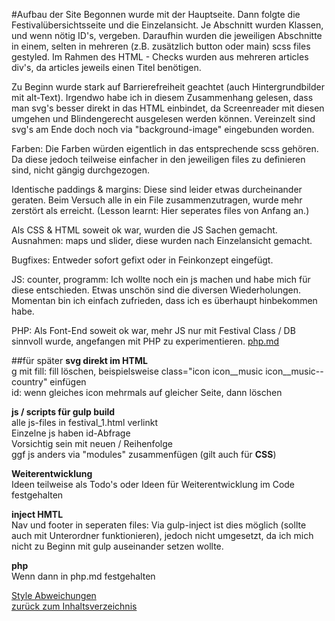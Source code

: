 #Aufbau der Site
Begonnen wurde mit der Hauptseite. Dann folgte die Festivalübersichtsseite
und die Einzelansicht. Je Abschnitt wurden Klassen, und wenn nötig 
ID's, vergeben. Daraufhin wurden die jeweiligen Abschnitte in einem, selten 
in mehreren (z.B. zusätzlich button oder main) scss files gestyled. 
Im Rahmen des HTML - Checks wurden aus mehreren articles div's, da 
articles jeweils einen Titel benötigen.   

Zu Beginn wurde stark auf 
Barrierefreiheit geachtet (auch Hintergrundbilder mit alt-Text). 
Irgendwo habe ich in diesem Zusammenhang gelesen, dass man svg's besser 
direkt in das HTML einbindet, da Screenreader mit diesen umgehen und 
 Blindengerecht ausgelesen werden können.  Vereinzelt sind svg's 
 am Ende doch noch via "background-image" eingebunden worden.
    
 Farben: Die Farben würden eigentlich in das entsprechende scss gehören. 
 Da diese jedoch teilweise einfacher
 in den jeweiligen files zu definieren sind, nicht gängig durchgezogen.
 
Identische paddings & margins: Diese sind leider etwas durcheinander geraten.
 Beim Versuch alle in ein File zusammenzutragen, wurde mehr zerstört als erreicht. 
 (Lesson learnt: Hier seperates files von Anfang an.) 
 
 Als CSS & HTML soweit ok war, wurden die JS Sachen gemacht. 
 Ausnahmen: maps und slider, diese wurden nach Einzelansicht gemacht.
 
 Bugfixes: Entweder sofort gefixt oder in Feinkonzept eingefügt.
 
 JS: counter, programm: Ich wollte noch ein js machen und habe mich für diese
 entschieden. Etwas unschön sind die diversen Wiederholungen. Momentan 
 bin ich einfach zufrieden, dass ich es überhaupt hinbekommen habe.
 
 PHP: Als Font-End soweit ok war, mehr JS nur mit Festival Class / DB sinnvoll wurde,
 angefangen mit PHP zu experimentieren. [php.md](php.md)
 
 ##für später
 **svg direkt im HTML**  
 g mit fill: fill löschen, beispielsweise class="icon  icon__music icon__music--country"
 einfügen  
 id: wenn gleiches icon mehrmals auf gleicher Seite, dann löschen  
 
 **js / scripts für gulp build**  
 alle js-files in festival_1.html verlinkt  
 Einzelne js haben id-Abfrage  
 Vorsichtig sein mit neuen / Reihenfolge  
 ggf js anders via "modules" zusammenfügen (gilt auch für **CSS**)  

**Weiterentwicklung**  
Ideen teilweise als Todo's oder Ideen für Weiterentwicklung im Code festgehalten

**inject HMTL**  
Nav und footer in seperaten files:
Via gulp-inject ist dies möglich (sollte auch mit Unterordner
 funktionieren), 
 jedoch nicht umgesetzt, da ich mich nicht zu Beginn mit gulp 
 auseinander setzen wollte.  
 
**php**  
Wenn dann in php.md festgehalten  

 
 
[Style Abweichungen](style.md)  
 [zurück zum Inhaltsverzeichnis](../README.md)  